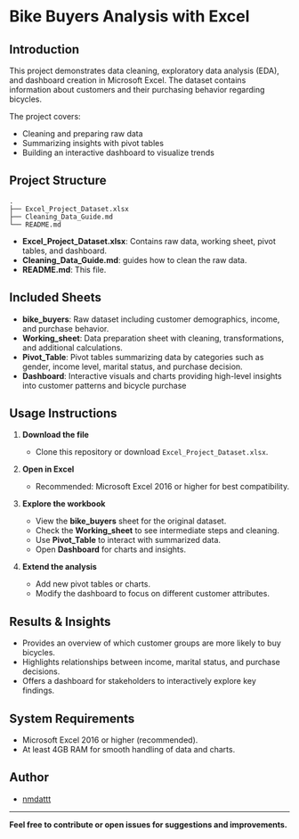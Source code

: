 # Bike Buyers Analysis with Excel

## Introduction

This project demonstrates data cleaning, exploratory data analysis (EDA), and dashboard creation in Microsoft Excel.
The dataset contains information about customers and their purchasing behavior regarding bicycles.

The project covers:
- Cleaning and preparing raw data
- Summarizing insights with pivot tables
- Building an interactive dashboard to visualize trends

## Project Structure

```
.
├── Excel_Project_Dataset.xlsx
├── Cleaning_Data_Guide.md 
└── README.md
```

- **Excel_Project_Dataset.xlsx**: Contains raw data, working sheet, pivot tables, and dashboard.
- **Cleaning_Data_Guide.md**: guides how to clean the raw data.
- **README.md**: This file.

## Included Sheets

- **bike_buyers**: Raw dataset including customer demographics, income, and purchase behavior.
- **Working_sheet**: Data preparation sheet with cleaning, transformations, and additional calculations.
- **Pivot_Table**: Pivot tables summarizing data by categories such as gender, income level, marital status, and purchase decision.
- **Dashboard**: Interactive visuals and charts providing high-level insights into customer patterns and bicycle purchase

## Usage Instructions

1. **Download the file**
    - Clone this repository or download `Excel_Project_Dataset.xlsx`.

2. **Open in Excel**
    - Recommended: Microsoft Excel 2016 or higher for best compatibility.

3. **Explore the workbook**
    - View the **bike_buyers** sheet for the original dataset.
    - Check the **Working_sheet** to see intermediate steps and cleaning.
    - Use **Pivot_Table** to interact with summarized data.
    - Open **Dashboard** for charts and insights.

4. **Extend the analysis**
    - Add new pivot tables or charts.
    - Modify the dashboard to focus on different customer attributes.

## Results & Insights
- Provides an overview of which customer groups are more likely to buy bicycles.
- Highlights relationships between income, marital status, and purchase decisions.
- Offers a dashboard for stakeholders to interactively explore key findings.

## System Requirements

- Microsoft Excel 2016 or higher (recommended).
- At least 4GB RAM for smooth handling of data and charts.

## Author

- [nmdattt](https://github.com/nmdattt)

---

**Feel free to contribute or open issues for suggestions and improvements.**
